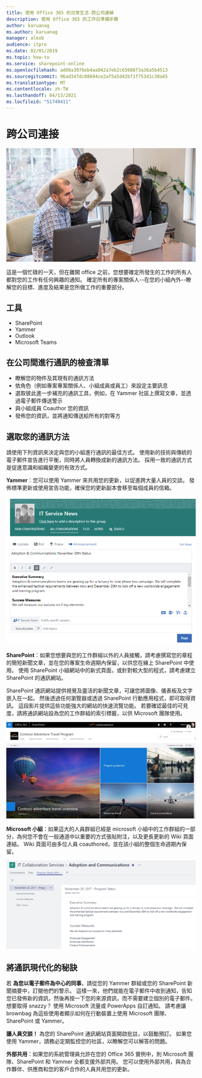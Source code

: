 ```yaml
---
title: 使用 Office 365 的日常生活-跨公司連線
description: 使用 Office 365 的工作日準備步驟
author: karuanag
ms.author: karuanag
manager: alexb
audience: itpro
ms.date: 02/01/2019
ms.topic: how-to
ms.service: sharepoint-online
ms.openlocfilehash: ad08a3076eb4aa042a7eb2c65608f3a36a5b4513
ms.sourcegitcommit: 96ad347dc08694ce2af5a5d42bf1f753d1c30a65
ms.translationtype: MT
ms.contentlocale: zh-TW
ms.lasthandoff: 04/13/2021
ms.locfileid: "51749411"
---
```

# <a name="connecting-across-the-company"></a>跨公司連接

![連接視覺](media/ditl_crosscompany.png)

這是一個忙碌的一天，但在離開 office 之前，您想要確定所發生的工作的所有人都對您的工作有任何興趣的通知。 確定所有的專案關係人--在您的小組內外--瞭解您的目標、進度及結果是您所做工作的重要部分。  

## <a name="tools"></a>工具
- SharePoint
- Yammer
- Outlook
- Microsoft Teams 

## <a name="checklist-for-communicating-across-the-company"></a>在公司間進行通訊的檢查清單
- 瞭解您的物件及其現有的通訊方法
- 依角色（例如專案專案關係人、小組成員或員工）來設定主要訊息
- 選取彼此進一步補充的通訊工具，例如，在 Yammer 社區上撰寫文章，並透過電子郵件傳送警示 
- 與小組成員 Coauthor 您的資訊
- 發佈您的資訊，並將通知傳送給所有的對等方 
 
## <a name="select-your-communication-method"></a>選取您的通訊方法
請使用下列資訊來決定與您的小組進行通訊的最佳方式。 使用新的技術與傳統的電子郵件宣告進行平衡，同時將人員轉換成新的通訊方法。 採用一致的通訊方式是促進意識和組織變更的有效方式。 

**Yammer**：您可以使用 Yammer 來共用您的更新，以促進跨大量人員的交談。 發佈標準更新或使用宣告功能，確保您的更新副本會移至每個成員的信箱。 

![社交媒體文章](media/ditl_IT-Service-News.png)

**SharePoint**：如果您想要與您的工作群組以外的人員接觸，請考慮撰寫您的章程的簡短新聞文章，並在您的專案生命週期內保留，以供您在線上 SharePoint 中使用。 使用 SharePoint 小組網站中的新式頁面，或針對較大型的程式，請考慮建立 SharePoint 的通訊網站。 

SharePoint 通訊網站提供視覺及靈活的新聞文章，可讓您將圖像、儀表板及文字嵌入在一起。 然後透過任何瀏覽器或透過 SharePoint 行動應用程式，即可取得資訊。 這段影片提供這些功能強大的網站的快速流覽功能。 若要確認最佳的可見度，請將通訊網站設為您的工作群組的索引標籤，以供 Microsoft 團隊使用。

![SharePoint online 中的通訊網站範例](media/ditl_Comm-Site.png)

**Microsoft 小組**：如果這大的人員群組已經是 microsoft 小組中的工作群組的一部分，為何您不會在一般通道中以重要的方式張貼附注，以及更長更新的 Wiki 頁面連結。  Wiki 頁面可由多位人員 coauthored，並在該小組的整個生命週期內保留。 

![Microsoft 小組中 Wiki 頁面的螢幕擷取畫面](media/ditl_Teams-Wiki.png)

## <a name="tip-to-modernize-your-communication"></a>將通訊現代化的秘訣

若 **為您以電子郵件為中心的同事**，請從您的 Yammer 群組或您的 SharePoint 新聞摘要中，訂閱他們的警示。  這樣一來，他們就能在電子郵件中收到通知，告知您已發佈新的資訊，然後再按一下您的來源資訊，而不需要建立個別的電子郵件。  想要取得 snazzy？  使用 Microsoft 流量或 PowerApps 自訂通知。 請考慮讓 brownbag 為這些使用者顯示如何在行動裝置上使用 Microsoft 團隊、SharePoint 或 Yammer。 

**讓人員交談！** 為您的 SharePoint 通訊網站頁面開啟批註，以鼓勵預訂。  如果您使用 Yammer，請務必定期監控您的社區，以瞭解您可以解答的問題。 

**外部共用**：如果您的系統管理員允許在您的 Office 365 實例中，則 Microsoft 團隊、SharePoint 和 Yammer 全都支援外部共用。  您可以使用外部共用，與為合作夥伴、供應商和您的客戶合作的人員共用您的更新。

